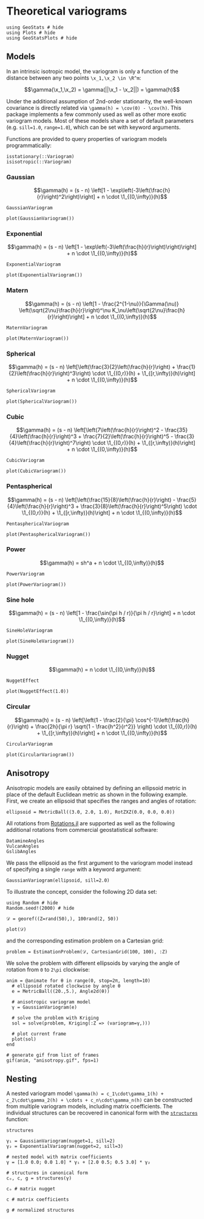 # Theoretical variograms

```@example variograms
using GeoStats # hide
using Plots # hide
using GeoStatsPlots # hide
```

## Models

In an intrinsic isotropic model, the variogram is only a function of the
distance between any two points ``\x_1,\x_2 \in \R^m``:

```math
\gamma(\x_1,\x_2) = \gamma(||\x_1 - \x_2||) = \gamma(h)
```

Under the additional assumption of 2nd-order stationarity, the well-known
covariance is directly related via ``\gamma(h) = \cov(0) - \cov(h)``.
This package implements a few commonly used as well as other more exotic
variogram models. Most of these models share a set of default parameters
(e.g. `sill=1.0`, `range=1.0`), which can be set with keyword arguments.

Functions are provided to query properties of variogram models programmatically:

```@docs
isstationary(::Variogram)
isisotropic(::Variogram)
```

### Gaussian

```math
\gamma(h) = (s - n) \left[1 - \exp\left(-3\left(\frac{h}{r}\right)^2\right)\right] + n \cdot \1_{(0,\infty)}(h)
```

```@docs
GaussianVariogram
```

```@example variograms
plot(GaussianVariogram())
```

### Exponential

```math
\gamma(h) = (s - n) \left[1 - \exp\left(-3\left(\frac{h}{r}\right)\right)\right] + n \cdot \1_{(0,\infty)}(h)
```

```@docs
ExponentialVariogram
```

```@example variograms
plot(ExponentialVariogram())
```

### Matern

```math
\gamma(h) = (s - n) \left[1 - \frac{2^{1-\nu}}{\Gamma(\nu)} \left(\sqrt{2\nu}\frac{h}{r}\right)^\nu K_\nu\left(\sqrt{2\nu}\frac{h}{r}\right)\right] + n \cdot \1_{(0,\infty)}(h)
```

```@docs
MaternVariogram
```

```@example variograms
plot(MaternVariogram())
```

### Spherical

```math
\gamma(h) = (s - n) \left[\left(\frac{3}{2}\left(\frac{h}{r}\right) + \frac{1}{2}\left(\frac{h}{r}\right)^3\right) \cdot \1_{(0,r)}(h) + \1_{[r,\infty)}(h)\right] + n \cdot \1_{(0,\infty)}(h)
```

```@docs
SphericalVariogram
```

```@example variograms
plot(SphericalVariogram())
```

### Cubic

```math
\gamma(h) = (s - n) \left[\left(7\left(\frac{h}{r}\right)^2 - \frac{35}{4}\left(\frac{h}{r}\right)^3 + \frac{7}{2}\left(\frac{h}{r}\right)^5 - \frac{3}{4}\left(\frac{h}{r}\right)^7\right) \cdot \1_{(0,r)}(h) + \1_{[r,\infty)}(h)\right] + n \cdot \1_{(0,\infty)}(h)
```

```@docs
CubicVariogram
```

```@example variograms
plot(CubicVariogram())
```

### Pentaspherical

```math
\gamma(h) = (s - n) \left[\left(\frac{15}{8}\left(\frac{h}{r}\right) - \frac{5}{4}\left(\frac{h}{r}\right)^3 + \frac{3}{8}\left(\frac{h}{r}\right)^5\right) \cdot \1_{(0,r)}(h) + \1_{[r,\infty)}(h)\right] + n \cdot \1_{(0,\infty)}(h)
```

```@docs
PentasphericalVariogram
```

```@example variograms
plot(PentasphericalVariogram())
```

### Power

```math
\gamma(h) = sh^a + n \cdot \1_{(0,\infty)}(h)
```

```@docs
PowerVariogram
```

```@example variograms
plot(PowerVariogram())
```

### Sine hole

```math
\gamma(h) = (s - n) \left[1 - \frac{\sin(\pi h / r)}{\pi h / r}\right] + n \cdot \1_{(0,\infty)}(h)
```

```@docs
SineHoleVariogram
```

```@example variograms
plot(SineHoleVariogram())
```

### Nugget

```math
\gamma(h) = n \cdot \1_{(0,\infty)}(h)
```

```@docs
NuggetEffect
```

```@example variograms
plot(NuggetEffect(1.0))
```

### Circular

```math
\gamma(h) = (s - n) \left[\left(1 - \frac{2}{\pi} \cos^{-1}\left(\frac{h}{r}\right) + \frac{2h}{\pi r} \sqrt{1 - \frac{h^2}{r^2}} \right) \cdot \1_{(0,r)}(h) + \1_{[r,\infty)}(h)\right] + n \cdot \1_{(0,\infty)}(h)
```

```@docs
CircularVariogram
```

```@example variograms
plot(CircularVariogram())
```

## Anisotropy

Anisotropic models are easily obtained by defining an ellipsoid metric in
place of the default Euclidean metric as shown in the following example.
First, we create an ellipsoid that specifies the ranges and angles of
rotation:

```@example variograms
ellipsoid = MetricBall((3.0, 2.0, 1.0), RotZXZ(0.0, 0.0, 0.0))
```

All rotations from [Rotations.jl](https://github.com/JuliaGeometry/Rotations.jl)
are supported as well as the following additional rotations from commercial
geostatistical software:

```@docs
DatamineAngles
VulcanAngles
GslibAngles
```

We pass the ellipsoid as the first argument to the variogram model
instead of specifying a single `range` with a keyword argument:

```@example variograms
GaussianVariogram(ellipsoid, sill=2.0)
```

To illustrate the concept, consider the following 2D data set:

```@example variograms
using Random # hide
Random.seed!(2000) # hide

𝒟 = georef((Z=rand(50),), 100rand(2, 50))

plot(𝒟)
```

and the corresponding estimation problem on a Cartesian grid:

```@example variograms
problem = EstimationProblem(𝒟, CartesianGrid(100, 100), :Z)
```

We solve the problem with different ellipsoids by varying the angle of
rotation from ``0`` to ``2\pi`` clockwise:

```@example variograms
anim = @animate for θ in range(0, stop=2π, length=10)
  # ellipsoid rotated clockwise by angle θ
  e = MetricBall((20.,5.), Angle2d(θ))

  # anisotropic variogram model
  γ = GaussianVariogram(e)

  # solve the problem with Kriging
  sol = solve(problem, Kriging(:Z => (variogram=γ,)))

  # plot current frame
  plot(sol)
end

# generate gif from list of frames
gif(anim, "anisotropy.gif", fps=1)
```

## Nesting

A nested variogram model
``\gamma(h) = c_1\cdot\gamma_1(h) + c_2\cdot\gamma_2(h) + \cdots + c_n\cdot\gamma_n(h)``
can be constructed from multiple variogram models, including matrix coefficients. The
individual structures can be recovered in canonical form with the [`structures`](@ref)
function:

```@docs
structures
```

```@example variograms
γ₁ = GaussianVariogram(nugget=1, sill=2)
γ₂ = ExponentialVariogram(nugget=2, sill=3)

# nested model with matrix coefficients
γ = [1.0 0.0; 0.0 1.0] * γ₁ + [2.0 0.5; 0.5 3.0] * γ₂

# structures in canonical form
cₒ, c, g = structures(γ)

cₒ # matrix nugget
```

```@example variograms
c # matrix coefficients
```

```@example variograms
g # normalized structures
```